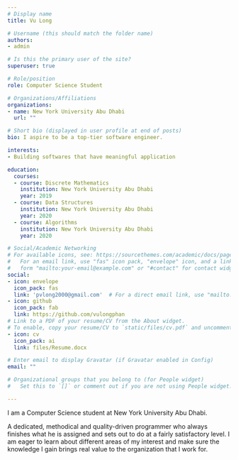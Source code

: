 ```yaml
---
# Display name
title: Vu Long 

# Username (this should match the folder name)
authors:
- admin

# Is this the primary user of the site?
superuser: true

# Role/position
role: Computer Science Student

# Organizations/Affiliations
organizations:
- name: New York University Abu Dhabi
  url: ""

# Short bio (displayed in user profile at end of posts)
bio: I aspire to be a top-tier software engineer.

interests:
- Building softwares that have meaningful application 

education:
  courses:
  - course: Discrete Mathematics
    institution: New York University Abu Dhabi
    year: 2019
  - course: Data Structures
    institution: New York University Abu Dhabi
    year: 2020
  - course: Algorithms
    institution: New York University Abu Dhabi
    year: 2020

# Social/Academic Networking
# For available icons, see: https://sourcethemes.com/academic/docs/page-builder/#icons
#   For an email link, use "fas" icon pack, "envelope" icon, and a link in the
#   form "mailto:your-email@example.com" or "#contact" for contact widget.
social:
- icon: envelope
  icon_pack: fas
  link: 'pvlong2000@gmail.com'  # For a direct email link, use "mailto:test@example.org".
- icon: github
  icon_pack: fab
  link: https://github.com/vulongphan
# Link to a PDF of your resume/CV from the About widget.
# To enable, copy your resume/CV to `static/files/cv.pdf` and uncomment the lines below.
- icon: cv
  icon_pack: ai
  link: files/Resume.docx

# Enter email to display Gravatar (if Gravatar enabled in Config)
email: ""

# Organizational groups that you belong to (for People widget)
#   Set this to `[]` or comment out if you are not using People widget.

---
```


I am a Computer Science student at New York University Abu Dhabi. 

A dedicated, methodical and quality-driven programmer who always finishes what he is assigned and sets out to do at a fairly satisfactory level. I am eager to learn about different areas of my interest and make sure the knowledge I gain brings real value to the organization that I work for.
